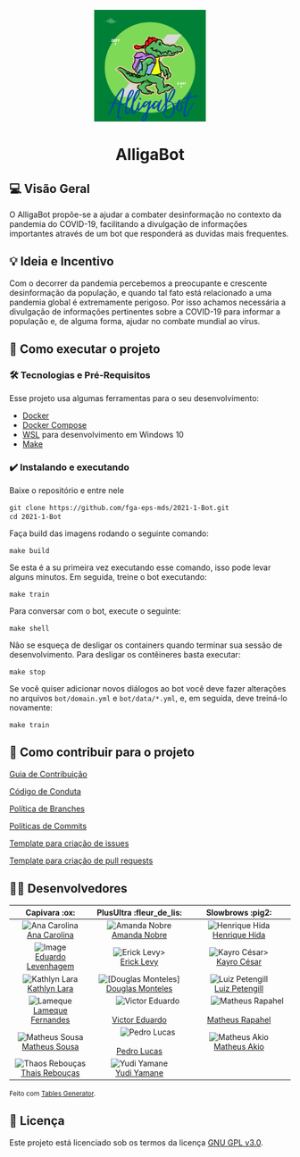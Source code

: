 
<p align="center">
  <img width="200" src="docs/img/logo.png">
</p>
<h1 align="center">AlligaBot</h1>

<!-- [badges] [badges] [badges] [badges]  -->


## 💻 Visão Geral
O AlligaBot propõe-se a ajudar a combater desinformação
no contexto da pandemia do COVID-19, facilitando a  divulgação 
de informações importantes através de um bot que responderá as duvidas
mais frequentes.
	

## 💡 Ideia e Incentivo
Com o decorrer da pandemia percebemos a preocupante e crescente desinformação da
população, e quando tal fato está relacionado a uma pandemia global é 
extremamente perigoso. Por isso achamos necessária a divulgação de informações 
pertinentes sobre a COVID-19 para informar a população e, de alguma forma, 
ajudar no combate mundial ao vírus.

<!-- ## ⚙️ Funcionalidades
- [x] Checkbox:
  - [x] Sub-Checkbox
    - Tópico 1
    - Tópico 2 -->

<!-- ## 📦 Releases 1 e 2
  Release 1 - 2 de setembro
  
  Release 2 - 26 de outubto -->

## 🚀 Como executar o projeto
### 🛠 Tecnologias e Pré-Requisitos
Esse projeto usa algumas ferramentas para o seu desenvolvimento:
- [Docker](https://docs.docker.com/get-docker/)
- [Docker Compose](https://docs.docker.com/compose/install/)
- [WSL](https://docs.microsoft.com/pt-br/windows/wsl/install-win10) para 
desenvolvimento em Windows 10
- [Make](https://www.gnu.org/software/make/)

### ✔️ Instalando e executando
Baixe o repositório e entre nele

    git clone https://github.com/fga-eps-mds/2021-1-Bot.git
    cd 2021-1-Bot

Faça build das imagens rodando o seguinte comando:

    make build 

Se esta é a su primeira vez executando esse comando, isso pode levar 
alguns minutos. Em seguida, treine o bot executando:

    make train


Para conversar com o bot, execute o seguinte:

    make shell

Não se esqueça de desligar os containers quando terminar sua sessão de
desenvolvimento. Para desligar os contêineres basta executar:

    make stop

Se você quiser adicionar novos diálogos ao bot você deve fazer alterações 
no arquivos `bot/domain.yml` e `bot/data/*.yml`, e, em seguida, deve treiná-lo
novamente:

    make train


## 🤝 Como contribuir para o projeto

[Guia de Contribuição](https://github.com/fga-eps-mds/2021-1-Bot/blob/main/docs/contribuir.md)

[Código de Conduta](https://github.com/fga-eps-mds/2021-1-Bot/blob/main/docs/conduta.md)

[Política de Branches](https://github.com/fga-eps-mds/2021-1-Bot/blob/main/docs/politicas/branches.md)

[Políticas de Commits](https://github.com/fga-eps-mds/2021-1-Bot/blob/main/docs/politicas/commits.md)

[Template para criação de issues](https://github.com/fga-eps-mds/2021-1-Bot/blob/main/.github/ISSUE_TEMPLATE/custom.md)

[Template para criação de pull requests](https://github.com/fga-eps-mds/2021-1-Bot/blob/main/.github/pull_request_template.md)

## 👨‍💻 Desenvolvedores
<table class="tg">
<thead>
  <tr>
    <th class="tg-uzvj">Capivara :ox:</th>
    <th class="tg-uzvj">PlusUltra :fleur_de_lis:</th>
    <th class="tg-uzvj">Slowbrows :pig2:</th>
  </tr>
</thead>
<tbody>
  <tr>
    <td class="tg" style="text-align:center;">        <img src="https://avatars.githubusercontent.com/u/49570180?v=4&s=45" alt="Ana Carolina" width="45" height="45">       <br><a href="https://github.com/AnaCarolinaRodriguesLeite" target="_blank" rel="noopener noreferrer"> Ana Carolina </a></td>
    <td class="tg" style="text-align:center;">        <img src="https://avatars.githubusercontent.com/u/44625056?v=4&s=45" alt="Amanda Nobre" width="45" height="45">        <br><a href="https://github.com/AmandaNbr" target="_blank" rel="noopener noreferrer">Amanda Nobre</a></td>
    <td class="tg" style="text-align:center;">        <img src="https://avatars.githubusercontent.com/u/78568172?v=4&s=45" alt="Henrique Hida" width="45" height="45">        <br><a href="https://github.com/HenriqueHida" target="_blank" rel="noopener noreferrer">Henrique Hida</a></td>
  </tr>
  <tr>
    <td class="tg" style="text-align:center;">        <img src="https://avatars.githubusercontent.com/u/36899389?v=4&s=45" alt="Image" width="45" height="45">        <br><a href="https://github.com/MegahNevel" target="_blank" rel="noopener noreferrer"> Eduardo Levenhagem</a></td>
    <td class="tg" style="text-align:center;">&nbsp;&nbsp;&nbsp;&nbsp;&nbsp;&nbsp;&nbsp;&nbsp;<img src="https://avatars.githubusercontent.com/u/48847770?v=4&s=45" alt="Erick Levy>">&nbsp;&nbsp;&nbsp;&nbsp;&nbsp;&nbsp;&nbsp;&nbsp;<br><a href="https://github.com/Ericklevy">Erick Levy</a></td>
    <td class="tg" style="text-align:center;">&nbsp;&nbsp;&nbsp;&nbsp;&nbsp;&nbsp;&nbsp;&nbsp;<img src="https://avatars.githubusercontent.com/u/39713656?v=4&s=45" alt="Kayro César>">&nbsp;&nbsp;&nbsp;&nbsp;&nbsp;&nbsp;&nbsp;&nbsp;<br><a href="https://github.com/kayrocesar">Kayro César</a></td>
  </tr>
  <tr>
    <td class="tg" style="text-align:center;">        <img src="https://avatars.githubusercontent.com/u/52364259?v=4&s=45" alt="Kathlyn Lara" width="45" height="45">        <br><a href="https://github.com/klmurussi" target="_blank" rel="noopener noreferrer"> Kathlyn Lara</a></td>
    <td class="tg" style="text-align:center;">        <img src="https://avatars.githubusercontent.com/u/54580766?v=4&s=45" alt="[Douglas Monteles]" width="45" height="45">        <br><a href="https://github.com/DouglasMonteles" target="_blank" rel="noopener noreferrer">Douglas Monteles</a></td>
    <td class="tg" style="text-align:center;">&nbsp;&nbsp;&nbsp;&nbsp;&nbsp;&nbsp;&nbsp;&nbsp;<img src="https://avatars.githubusercontent.com/u/44177946?v=4&s=45" alt="Luiz Petengill">&nbsp;&nbsp;&nbsp;&nbsp;&nbsp;&nbsp;&nbsp;&nbsp;<br><a href="https://github.com/LuizPettengill">Luiz Petengill</a></td>
  </tr>
  <tr>
    <td class="tg" style="text-align:center;">        <img src="https://avatars.githubusercontent.com/u/79016306?v=4&s=45" alt="Lameque" width="45" height="45">        <br><a href="https://github.com/LamequeFernandes" target="_blank" rel="noopener noreferrer">Lameque Fernandes </a></td>
    <td class="tg" style="text-align:center;">&nbsp;&nbsp;&nbsp;&nbsp;&nbsp;&nbsp;&nbsp;&nbsp;<img src="https://avatars.githubusercontent.com/u/78758172?v=4&s=45" alt="Victor Eduardo">&nbsp;&nbsp;&nbsp;&nbsp;&nbsp;&nbsp;&nbsp;&nbsp;<br><a href="https://github.com/victorear05">Victor Eduardo</a></td>
    <td class="tg" style="text-align:center;">&nbsp;&nbsp;&nbsp;&nbsp;&nbsp;&nbsp;&nbsp;&nbsp;<img src="https://avatars.githubusercontent.com/u/53947083?v=4&s=45" alt="Matheus Rapahel">&nbsp;&nbsp;&nbsp;&nbsp;&nbsp;&nbsp;&nbsp;&nbsp;<br><a href="https://github.com/matheusrazor">Matheus Rapahel</a></td>
  </tr>
  <tr>
    <td class="tg" style="text-align:center;">        <img src="https://avatars.githubusercontent.com/u/54778783?v=4&s=45" alt="Matheus Sousa" width="45" height="45">        <br><a href="https://github.com/gatotabaco" target="_blank" rel="noopener noreferrer">Matheus Sousa</a></td>
    <td class="tg" style="text-align:center;">&nbsp;&nbsp;&nbsp;&nbsp;&nbsp;&nbsp;&nbsp;&nbsp;<img src="https://avatars.githubusercontent.com/u/85000470?v=4&s=45" alt="Pedro Lucas">&nbsp;&nbsp;&nbsp;&nbsp;&nbsp;&nbsp;&nbsp;&nbsp;<br><a href="https://github.com/PedroLSF">Pedro Lucas</a></td>
    <td class="tg" style="text-align:center;">&nbsp;&nbsp;&nbsp;&nbsp;&nbsp;&nbsp;&nbsp;&nbsp;<img src="https://avatars.githubusercontent.com/u/73257118?v=4&s=45" alt="Matheus Akio">&nbsp;&nbsp;&nbsp;&nbsp;&nbsp;&nbsp;&nbsp;&nbsp;<br><a href="https://github.com/matheusakio">Matheus Akio</a></td>
  </tr>
  <tr>
    <td class="tg" style="text-align:center;">        <img src="https://avatars.githubusercontent.com/u/35047444?v=4&s=45" alt="Thaos Rebouças" width="45" height="45">        <br><a href="https://github.com/Thais-ra" target="_blank" rel="noopener noreferrer">Thais Rebouças</a></td>
    <td class="tg" style="text-align:center;">        <img src="https://avatars.githubusercontent.com/u/37981839?s=45&v=4" alt="Yudi Yamane" width="45" height="45">        <br><a href="https://github.com/yudi-azvd" target="_blank" rel="noopener noreferrer">Yudi Yamane</a></td>
    <td class="tg" style="text-align:center;"></td>
  </tr>
</tbody>
</table>
<small>Feito com <a href="https://www.tablesgenerator.com/html_tables">
  Tables Generator</a>.
</small>

## 📝 Licença
Este projeto está licenciado sob os termos da licença 
[GNU GPL v3.0](https://github.com/fga-eps-mds/2021-1-Bot/blob/improvement(%2398)/melhorar-readme/LICENSE).


